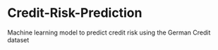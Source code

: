 # Credit-Risk-Prediction
Machine learning model to predict credit risk using the German Credit dataset
